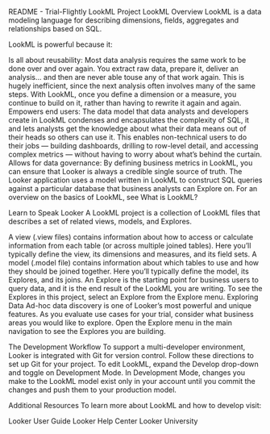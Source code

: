 README - Trial-Flightly LookML Project
LookML Overview
LookML is a data modeling language for describing dimensions, fields, aggregates and relationships based on SQL.

LookML is powerful because it:

Is all about reusability: Most data analysis requires the same work to be done over and over again. You extract
raw data, prepare it, deliver an analysis… and then are never able touse any of that work again. This is hugely
inefficient, since the next analysis often involves many of the same steps. With LookML, once you define a
dimension or a measure, you continue to build on it, rather than having to rewrite it again and again.
Empowers end users: The data model that data analysts and developers create in LookML condenses and
encapsulates the complexity of SQL, it and lets analysts get the knowledge about what their data means out of
their heads so others can use it. This enables non-technical users to do their jobs — building dashboards,
drilling to row-level detail, and accessing complex metrics — without having to worry about what’s behind the curtain.
Allows for data governance: By defining business metrics in LookML, you can ensure that Looker is always a
credible single source of truth.
The Looker application uses a model written in LookML to construct SQL queries against a particular database that
business analysts can Explore on. For an overview on the basics of LookML, see What is LookML?

Learn to Speak Looker
A LookML project is a collection of LookML files that describes a set of related views, models, and Explores.

A view (.view files) contains information about how to access or calculate information from each table (or
across multiple joined tables). Here you’ll typically define the view, its dimensions and measures, and its field sets.
A model (.model file) contains information about which tables to use and how they should be joined together.
Here you’ll typically define the model, its Explores, and its joins.
An Explore is the starting point for business users to query data, and it is the end result of the LookML you are
writing. To see the Explores in this project, select an Explore from the Explore menu.
Exploring Data
Ad-hoc data discovery is one of Looker’s most powerful and unique features. As you evaluate use cases for your
trial, consider what business areas you would like to explore. Open the Explore menu in the main navigation to see
the Explores you are building.

The Development Workflow
To support a multi-developer environment, Looker is integrated with Git for version control. Follow these directions
to set up Git for your project. To edit LookML, expand the Develop drop-down and toggle on Development Mode. In
Development Mode, changes you make to the LookML model exist only in your account until you commit the
changes and push them to your production model.

Additional Resources
To learn more about LookML and how to develop visit:

Looker User Guide
Looker Help Center
Looker University
